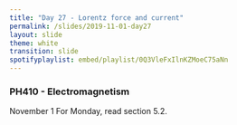 ```yaml
---
title: "Day 27 - Lorentz force and current"
permalink: /slides/2019-11-01-day27
layout: slide
theme: white
transition: slide
spotifyplaylist: embed/playlist/0Q3VleFxIlnKZMoeC75aNn
---
```


<section data-markdown="">

### PH410 - Electromagnetism

November 1
For Monday, read section 5.2.

<!--this doesn't work... {% include spotifyplaylist.html id=page.spotifyplaylist %}-->
</section>


